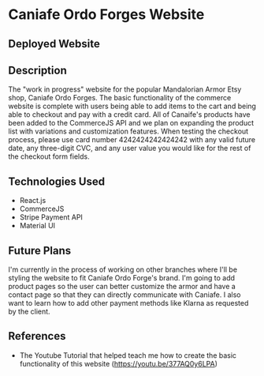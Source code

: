 # Caniafe Ordo Forges Website

## Deployed Website

## Description

The "work in progress" website for the popular Mandalorian Armor Etsy shop, Caniafe Ordo Forges. The basic functionality of the commerce website is complete with users being able to add items to the cart and being able to checkout and pay with a credit card. All of Canaife's products have been added to the CommerceJS API and we plan on expanding the product list with variations and customization features. When testing the checkout process, please use card number 4242424242424242 with any valid future date, any three-digit CVC, and any user value you would like for the rest of the checkout form fields. 

## Technologies Used

* React.js
* CommerceJS
* Stripe Payment API
* Material UI

## Future Plans

I'm currently in the process of working on other branches where I'll be styling the website to fit Caniafe Ordo Forge's brand. I'm going to add product pages so the user can better customize the armor and have a contact page so that they can directly communicate with Caniafe. I also want to learn how to add other payment methods like Klarna as requested by the client. 

## References

* The Youtube Tutorial that helped teach me how to create the basic functionality of this website (https://youtu.be/377AQ0y6LPA)


